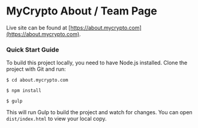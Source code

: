 # MyCrypto About / Team Page

Live site can be found at [https://about.mycrypto.com](https://about.mycrypto.com).


### Quick Start Guide
To build this project locally, you need to have Node.js installed. Clone the project with Git and run:


`$ cd about.mycrypto.com`

`$ npm install`

`$ gulp`

This will run Gulp to build the project and watch for changes. You can open `dist/index.html` to view your local copy.
